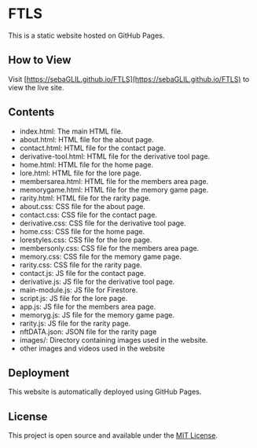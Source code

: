 # FTLS

This is a static website hosted on GitHub Pages.

## How to View

Visit [https://sebaGLIL.github.io/FTLS](https://sebaGLIL.github.io/FTLS) to view the live site.

## Contents

- index.html: The main HTML file.
- about.html: HTML file for the about page.
- contact.html: HTML file for the contact page.
- derivative-tool.html: HTML file for the derivative tool page.
- home.html: HTML file for the home page.
- lore.html: HTML file for the lore page.
- membersarea.html: HTML file for the members area page.
- memorygame.html: HTML file for the memory game page.
- rarity.html: HTML file for the rarity page.
- about.css: CSS file for the about page.
- contact.css: CSS file for the contact page.
- derivative.css: CSS file for the derivative tool page.
- home.css: CSS file for the home page.
- lorestyles.css: CSS file for the lore page.
- membersonly.css: CSS file for the members area page.
- memory.css: CSS file for the memory game page.
- rarity.css: CSS file for the rarity page.
- contact.js: JS file for the contact page.
- derivative.js: JS file for the derivative tool page.
- main-module.js: JS file for Firestore.
- script.js: JS file for the lore page.
- app.js: JS file for the members area page.
- memoryg.js: JS file for the memory game page.
- rarity.js: JS file for the rarity page.
- nftDATA.json: JSON file for the rarity page
- images/: Directory containing images used in the website.
- other images and videos used in the website
  

## Deployment

This website is automatically deployed using GitHub Pages.

## License

This project is open source and available under the [MIT License](LICENSE).
